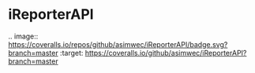 # iReporterAPI


.. image:: https://coveralls.io/repos/github/asimwec/iReporterAPI/badge.svg?branch=master 
    :target: https://coveralls.io/github/asimwec/iReporterAPI?branch=master 
